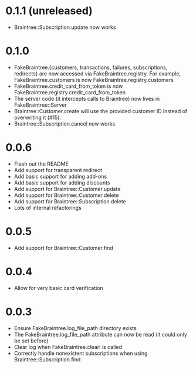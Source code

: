 # 0.1.1 (unreleased)
* Braintree::Subscription.update now works

# 0.1.0
* FakeBraintree.{customers, transactions, failures, subscriptions, redirects}
  are now accessed via FakeBraintree.registry. For example,
  FakeBraintree.customers is now FakeBraintree.registry.customers
* FakeBraintree.credit_card_from_token is now FakeBraintree.registry.credit_card_from_token
* The server code (it intercepts calls to Braintree) now lives in FakeBraintree::Server
* Braintree::Customer.create will use the provided customer ID instead of
  overwriting it (#15).
* Braintree::Subscription.cancel now works

# 0.0.6
* Flesh out the README
* Add support for transparent redirect
* Add basic support for adding add-ons
* Add basic support for adding discounts
* Add support for Braintree::Customer.update
* Add support for Braintree::Customer.delete
* Add support for Braintree::Subscription.delete
* Lots of internal refactorings

# 0.0.5
* Add support for Braintree::Customer.find

# 0.0.4
* Allow for very basic card verification

# 0.0.3
* Ensure FakeBraintree.log_file_path directory exists
* The FakeBraintree.log_file_path attribute can now be read (it could only be set before)
* Clear log when FakeBraintree.clear! is called
* Correctly handle nonexistent subscriptions when using
  Braintree::Subscription.find
